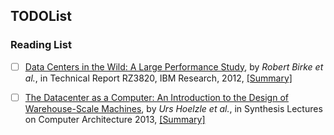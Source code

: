 TODOList
---


### Reading List

- [ ] [Data Centers in the Wild: A Large Performance Study](http://domino.research.ibm.com/library/cyberdig.nsf/papers/0C306B31CF0D3861852579E40045F17F),
by *Robert Birke et al.*, in Technical Report RZ3820, IBM Research, 2012, [[Summary]](https://github.com/hxwang/Seminar/blob/master/Paper-Summary/data-center/BirkeC12_Data-Centers-in-the-Wild-A-Large-Performance-Study.md)

- [ ] [The Datacenter as a Computer: An Introduction to the Design of Warehouse-Scale Machines](http://www.morganclaypool.com/doi/abs/10.2200/S00516ED2V01Y201306CAC024), by *Urs Hoelzle et al.*, in Synthesis Lectures on Computer Architecture 2013, [[Summary]](https://github.com/hxwang/Seminar/blob/master/Paper-Summary/data-center/BarrosoC13_The-Datacenter-as-a-Computer-An-introduction-to-design-of-warehouse-scale-machines.md)
